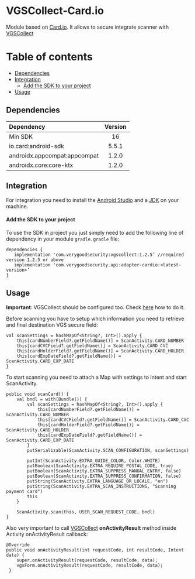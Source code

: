 # VGSCollect-Card.io 

Module based on [Card.io](https://github.com/card-io/card.io-Android-SDK). It allows to secure integrate scanner with [VGSCollect](https://github.com/verygoodsecurity/vgs-collect-android)

Table of contents
=================

<!--ts-->
   * [Dependencies](#dependencies)
   * [Integration](#integration)
      * [Add the SDK to your project](#add-the-sdk-to-your-project)
   * [Usage](#usage)
<!--te-->

## Dependencies

| Dependency | Version |
| :--- | :---: |
| Min SDK | 16 |
| io.card:android-sdk | 5.5.1 |
| androidx.appcompat:appcompat | 1.2.0 |
| androidx.core:core-ktx | 1.2.0 |

## Integration 
For integration you need to install the [Android Studio](http://developer.android.com/sdk/index.html) and a [JDK](http://www.oracle.com/technetwork/java/javase/downloads/jdk8-downloads-2133151.html) on your machine.

#### Add the SDK to your project
To use the SDK in project you just simply need to add the following line of dependency in your module `gradle.gradle` file:
```
dependencies {
   implementation 'com.verygoodsecurity:vgscollect:1.2.5’ //required version 1.2.5 or above
   implementation 'com.verygoodsecurity.api:adapter-cardio:<latest-version>’
}
```

## Usage

**Important**: VGSCollect should be configured too. Check [here](https://www.verygoodsecurity.com/docs/vgs-collect/android-sdk#step-2-configure-your-app) how to do it.

Before scanning you have to setup which information you need to retrieve and final destination VGS secure field:
```
val scanSettings = hashMapOf<String?, Int>().apply {
    this[cardNumberField?.getFieldName()] = ScanActivity.CARD_NUMBER
    this[cardCVCField?.getFieldName()] = ScanActivity.CARD_CVC
    this[cardHolderField?.getFieldName()] = ScanActivity.CARD_HOLDER
    this[cardExpDateField?.getFieldName()] = ScanActivity.CARD_EXP_DATE
}
```

To start scanning you need to attach a Map with settings to Intent and start ScanActivity.
```
public void scanCard() {
    val bndl = with(Bundle()) {
        val scanSettings = hashMapOf<String?, Int>().apply {
            this[cardNumberField?.getFieldName()] = ScanActivity.CARD_NUMBER
            this[cardCVCField?.getFieldName()] = ScanActivity.CARD_CVC
            this[cardHolderField?.getFieldName()] = ScanActivity.CARD_HOLDER
            this[cardExpDateField?.getFieldName()] = ScanActivity.CARD_EXP_DATE
        }
        putSerializable(ScanActivity.SCAN_CONFIGURATION, scanSettings)

        putInt(ScanActivity.EXTRA_GUIDE_COLOR, Color.WHITE)
        putBoolean(ScanActivity.EXTRA_REQUIRE_POSTAL_CODE, true)
        putBoolean(ScanActivity.EXTRA_SUPPRESS_MANUAL_ENTRY, false)
        putBoolean(ScanActivity.EXTRA_SUPPRESS_CONFIRMATION, false)
        putString(ScanActivity.EXTRA_LANGUAGE_OR_LOCALE, "en")
        putString(ScanActivity.EXTRA_SCAN_INSTRUCTIONS, "Scanning payment card")
        this
    }

    ScanActivity.scan(this, USER_SCAN_REQUEST_CODE, bndl)
}
```

Also very important to call [VGSCollect](https://github.com/verygoodsecurity/vgs-collect-android) **onActivityResult** method inside Activity onActivityResult callback:
```
@Override 
public void onActivityResult(int requestCode, int resultCode, Intent data) {
    super.onActivityResult(requestCode, resultCode, data);
    vgsForm.onActivityResult(requestCode, resultCode, data);
 }

```
